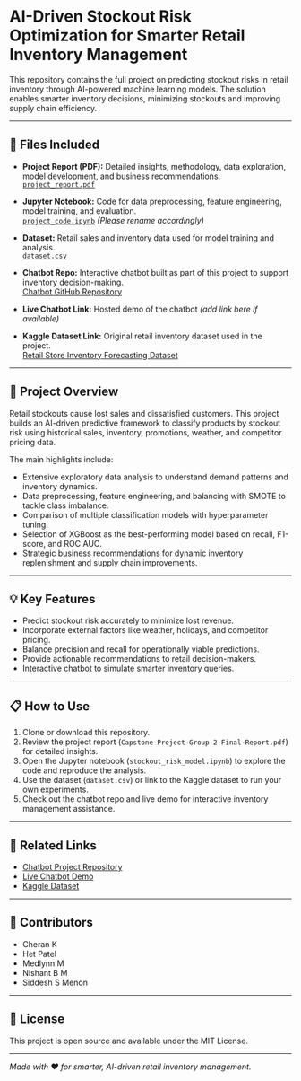 # AI-Driven Stockout Risk Optimization for Smarter Retail Inventory Management

This repository contains the full project on predicting stockout risks in retail inventory through AI-powered machine learning models. The solution enables smarter inventory decisions, minimizing stockouts and improving supply chain efficiency.

---

## 📁 Files Included

- **Project Report (PDF):** Detailed insights, methodology, data exploration, model development, and business recommendations.  
  [`project_report.pdf`](Capstone-Project-Group-2-Final-Report.pdf)

- **Jupyter Notebook:** Code for data preprocessing, feature engineering, model training, and evaluation.  
  [`project_code.ipynb`](stockout_risk_model.ipynb) *(Please rename accordingly)*

- **Dataset:** Retail sales and inventory data used for model training and analysis.  
  [`dataset.csv`](dataset.csv)

- **Chatbot Repo:** Interactive chatbot built as part of this project to support inventory decision-making.  
  [Chatbot GitHub Repository](https://github.com/yourusername/your-chatbot-repo)

- **Live Chatbot Link:** Hosted demo of the chatbot *(add link here if available)*

- **Kaggle Dataset Link:** Original retail inventory dataset used in the project.  
  [Retail Store Inventory Forecasting Dataset](https://www.kaggle.com/your-dataset-link)

---

## 🚀 Project Overview

Retail stockouts cause lost sales and dissatisfied customers. This project builds an AI-driven predictive framework to classify products by stockout risk using historical sales, inventory, promotions, weather, and competitor pricing data.

The main highlights include:

- Extensive exploratory data analysis to understand demand patterns and inventory dynamics.
- Data preprocessing, feature engineering, and balancing with SMOTE to tackle class imbalance.
- Comparison of multiple classification models with hyperparameter tuning.
- Selection of XGBoost as the best-performing model based on recall, F1-score, and ROC AUC.
- Strategic business recommendations for dynamic inventory replenishment and supply chain improvements.

---

## 💡 Key Features

- Predict stockout risk accurately to minimize lost revenue.
- Incorporate external factors like weather, holidays, and competitor pricing.
- Balance precision and recall for operationally viable predictions.
- Provide actionable recommendations to retail decision-makers.
- Interactive chatbot to simulate smarter inventory queries.

---

## 📋 How to Use

1. Clone or download this repository.
2. Review the project report (`Capstone-Project-Group-2-Final-Report.pdf`) for detailed insights.
3. Open the Jupyter notebook (`stockout_risk_model.ipynb`) to explore the code and reproduce the analysis.
4. Use the dataset (`dataset.csv`) or link to the Kaggle dataset to run your own experiments.
5. Check out the chatbot repo and live demo for interactive inventory management assistance.

---

## 🔗 Related Links

- [Chatbot Project Repository](https://github.com/yourusername/your-chatbot-repo)  
- [Live Chatbot Demo](https://your-chatbot-live-url.com)  
- [Kaggle Dataset](https://www.kaggle.com/your-dataset-link)

---

## 🙌 Contributors

- Cheran K  
- Het Patel  
- Medlynn M  
- Nishant B M  
- Siddesh S Menon

---

## 📄 License

This project is open source and available under the MIT License.

---

*Made with ❤️ for smarter, AI-driven retail inventory management.*
